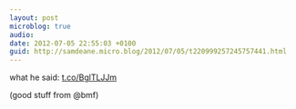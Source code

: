 ```yaml
---
layout: post
microblog: true
audio: 
date: 2012-07-05 22:55:03 +0100
guid: http://samdeane.micro.blog/2012/07/05/t220999257245757441.html
---
```

what he said: [t.co/BglTLJJm](http://t.co/BglTLJJm)

(good stuff from @bmf)
